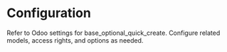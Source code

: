# Configuration

Refer to Odoo settings for base_optional_quick_create. Configure related models, access rights, and options as needed.

